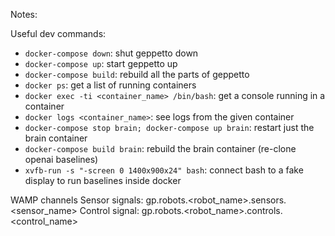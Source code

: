Notes:

Useful dev commands:
  - `docker-compose down`: shut geppetto down
  - `docker-compose up`: start geppetto up
  - `docker-compose build`: rebuild all the parts of geppetto
  - `docker ps`: get a list of running containers
  - `docker exec -ti <container_name> /bin/bash`: get a console running in a container
  - `docker logs <container_name>`: see logs from the given container
  - `docker-compose stop brain; docker-compose up brain`: restart just the brain container
  - `docker-compose build brain`: rebuild the brain container (re-clone openai baselines)
  - `xvfb-run -s "-screen 0 1400x900x24" bash`: connect bash to a fake display to run baselines inside docker

WAMP channels
Sensor signals: gp.robots.<robot_name>.sensors.<sensor_name>
Control signal: gp.robots.<robot_name>.controls.<control_name>
